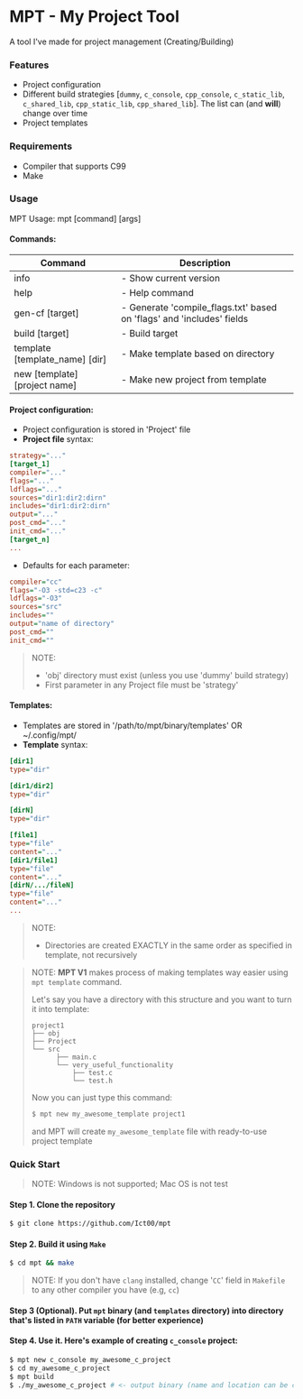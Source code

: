 # MPT - My Project Tool

A tool I've made for project management (Creating/Building)

### Features
- Project configuration
- Different build strategies [`dummy`, `c_console`, `cpp_console`, `c_static_lib`, `c_shared_lib`, `cpp_static_lib`, `cpp_shared_lib`]. The list can (and **will**) change over time
- Project templates

### Requirements
- Compiler that supports C99
- Make

### Usage
MPT Usage: mpt \[command] \[args]

#### Commands:
| Command                             | Description                                                           |
|-------------------------------------|-----------------------------------------------------------------------|
| info                                | - Show current version                                                |
| help                                | - Help command                                                        |
| gen-cf \[target]                    | - Generate 'compile_flags.txt' based on 'flags' and 'includes' fields |
| build   \[target]                   | - Build target                                                        |
| template \[template_name] \[dir]    | - Make template based on directory                                    |
| new     \[template] \[project name] | - Make new project from template                                      |

#### Project configuration:
* Project configuration is stored in 'Project' file
* **Project file** syntax:
```ini
strategy="..."
[target_1]
compiler="..."
flags="..."
ldflags="..."
sources="dir1:dir2:dirn"
includes="dir1:dir2:dirn"
output="..."
post_cmd="..."
init_cmd="..."
[target_n]
...
```
* Defaults for each parameter:

```ini
compiler="cc"
flags="-O3 -std=c23 -c"
ldflags="-O3"
sources="src"
includes=""
output="name of directory"
post_cmd=""
init_cmd=""
```

> NOTE:
> * 'obj' directory must exist (unless you use 'dummy' build strategy)
> * First parameter in any Project file must be 'strategy'

#### Templates:
* Templates are stored in '/path/to/mpt/binary/templates' OR ~/.config/mpt/
* **Template** syntax:
```ini
[dir1]
type="dir"

[dir1/dir2]
type="dir"

[dirN]
type="dir"

[file1]
type="file"
content="..."
[dir1/file1]
type="file"
content="..."
[dirN/.../fileN]
type="file"
content="..."
...
```
> NOTE:
> * Directories are created EXACTLY in the same order as specified in template, not recursively

> NOTE:
> **MPT V1** makes process of making templates way easier using `mpt template` command.
> 
> Let's say you have a directory with this structure and you want to turn it into template:
> ```
> project1
> ├── obj
> ├── Project
> └── src
>       ├── main.c
>       └── very_useful_functionality
>           ├── test.c
>           └── test.h
> ```
> Now you can just type this command:
> ```bash
> $ mpt new my_awesome_template project1
> ```
> and MPT will create `my_awesome_template` file with ready-to-use project template

### Quick Start
> NOTE: Windows is not supported; Mac OS is not test

#### Step 1. Clone the repository
```bash
$ git clone https://github.com/Ict00/mpt
```

#### Step 2. Build it using `Make`
```bash
$ cd mpt && make
```
> NOTE: If you don't have `clang` installed, change '`CC`' field in `Makefile` to any other compiler you have (e.g, `cc`)

#### Step 3 (Optional). Put `mpt` binary (and `templates` directory) into directory that's listed in `PATH` variable (for better experience)
#### Step 4. Use it. Here's example of creating `c_console` project:
```bash
$ mpt new c_console my_awesome_c_project
$ cd my_awesome_c_project
$ mpt build
$ ./my_awesome_c_project # <- output binary (name and location can be changed in 'Project' file)
```